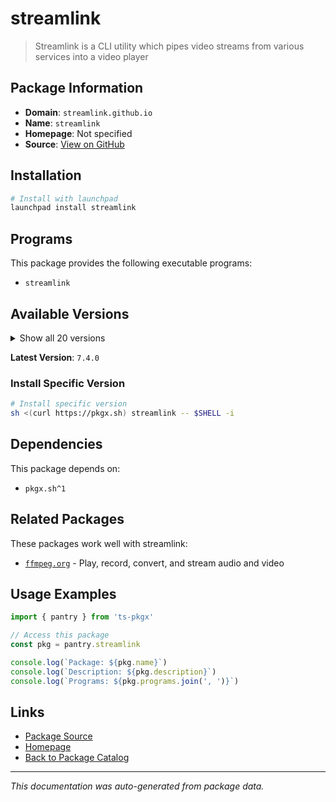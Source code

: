 # streamlink

> Streamlink is a CLI utility which pipes video streams from various services into a video player

## Package Information

- **Domain**: `streamlink.github.io`
- **Name**: `streamlink`
- **Homepage**: Not specified
- **Source**: [View on GitHub](https://github.com/pkgxdev/pantry/tree/main/projects/streamlink.github.io/package.yml)

## Installation

```bash
# Install with launchpad
launchpad install streamlink
```

## Programs

This package provides the following executable programs:

- `streamlink`

## Available Versions

<details>
<summary>Show all 20 versions</summary>

- `7.4.0`, `7.3.0`, `7.2.0`, `7.1.3`, `7.1.2`
- `7.1.1`, `7.1.0`, `7.0.0`, `6.11.0`, `6.10.0`
- `6.9.0`, `6.8.3`, `6.8.2`, `6.8.1`, `6.8.0`
- `6.7.4`, `6.7.3`, `6.7.2`, `6.7.1`, `6.7.0`

</details>

**Latest Version**: `7.4.0`

### Install Specific Version

```bash
# Install specific version
sh <(curl https://pkgx.sh) streamlink -- $SHELL -i
```

## Dependencies

This package depends on:

- `pkgx.sh^1`

## Related Packages

These packages work well with streamlink:

- [`ffmpeg.org`](./ffmpegorg.md) - Play, record, convert, and stream audio and video

## Usage Examples

```typescript
import { pantry } from 'ts-pkgx'

// Access this package
const pkg = pantry.streamlink

console.log(`Package: ${pkg.name}`)
console.log(`Description: ${pkg.description}`)
console.log(`Programs: ${pkg.programs.join(', ')}`)
```

## Links

- [Package Source](https://github.com/pkgxdev/pantry/tree/main/projects/streamlink.github.io/package.yml)
- [Homepage](#)
- [Back to Package Catalog](../package-catalog.md)

---

*This documentation was auto-generated from package data.*
